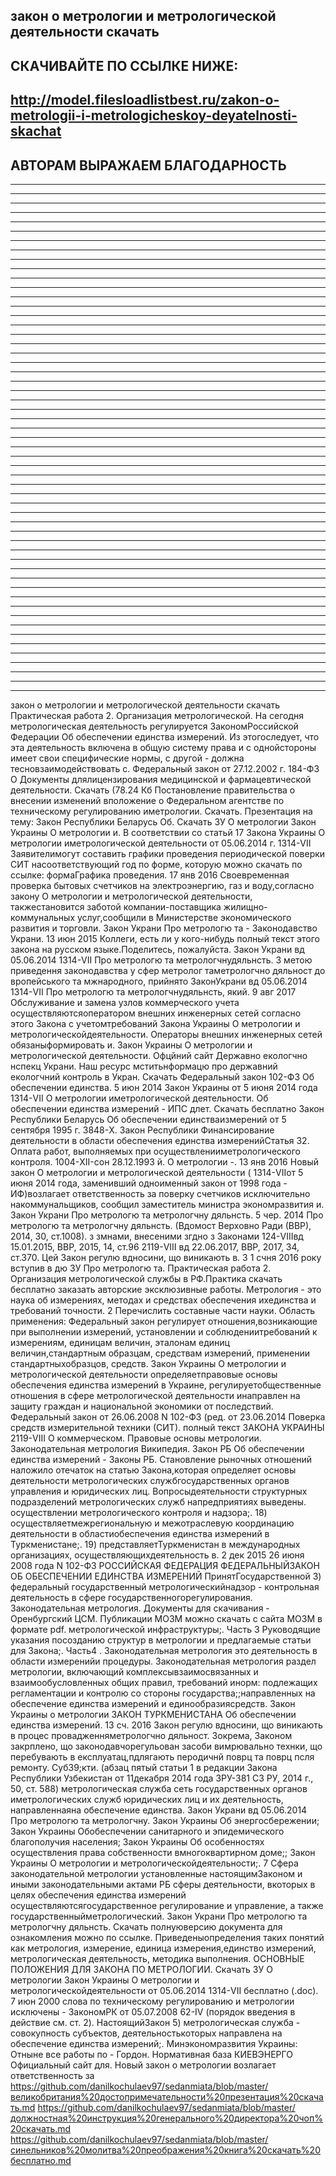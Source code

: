 закон о метрологии и метрологической деятельности скачать
--------------------------------------------------
СКАЧИВАЙТЕ ПО ССЫЛКЕ НИЖЕ:
--------------------------------------------------
http://model.filesloadlistbest.ru/zakon-o-metrologii-i-metrologicheskoy-deyatelnosti-skachat
--------------------------------------------------
АВТОРАМ ВЫРАЖАЕМ БЛАГОДАРНОСТЬ
--------------------------------------------------
--------------------------------------------------
--------------------------------------------------
--------------------------------------------------
--------------------------------------------------
--------------------------------------------------
--------------------------------------------------
--------------------------------------------------
--------------------------------------------------
--------------------------------------------------
--------------------------------------------------
--------------------------------------------------
--------------------------------------------------
--------------------------------------------------
--------------------------------------------------
--------------------------------------------------
--------------------------------------------------
--------------------------------------------------
--------------------------------------------------
--------------------------------------------------
--------------------------------------------------
--------------------------------------------------
--------------------------------------------------
--------------------------------------------------
--------------------------------------------------
--------------------------------------------------
--------------------------------------------------
--------------------------------------------------
--------------------------------------------------
--------------------------------------------------
--------------------------------------------------
--------------------------------------------------
--------------------------------------------------
--------------------------------------------------
--------------------------------------------------
--------------------------------------------------
--------------------------------------------------
--------------------------------------------------
--------------------------------------------------
--------------------------------------------------
--------------------------------------------------
--------------------------------------------------
--------------------------------------------------
--------------------------------------------------
--------------------------------------------------
--------------------------------------------------
--------------------------------------------------
--------------------------------------------------
--------------------------------------------------
--------------------------------------------------
--------------------------------------------------
--------------------------------------------------
--------------------------------------------------
--------------------------------------------------
--------------------------------------------------
--------------------------------------------------
закон о метрологии и метрологической деятельности скачать Практическая работа 2. Организация метрологической. На сегодня метрологическая деятельность регулируется ЗакономРоссийской Федерации Об обеспечении единства измерений. Из этогоследует, что эта деятельность включена в общую систему права и с однойстороны имеет свои специфические нормы, с другой - должна тесновзаимодействовать с. Федеральный закон от 27.12.2002 г.  184-ФЗ О  Документы длялицензирования медицинской и фармацевтической деятельности. Скачать (78.24 Кб  Постановление правительства о внесении изменений вположение о Федеральном агентстве по техническому регулированию иметрологии. Скачать. Презентация на тему: Закон Республики Беларусь Об. Скачать ЗУ О метрологии Закон Украины О метрологии и. В соответствии со статьй 17 Закона Украины О метрологии иметрологической деятельности от 05.06.2014 г.  1314-VII  Заявителимогут составить графики проведения периодической поверки СИТ насоответствующий год по форме, которую можно скачать по ссылке: формаГрафика проведения. 17 янв 2016  Своевременная проверка бытовых счетчиков на электроэнергию, газ и воду,согласно закону О метрологии и метрологической деятельности, такжестановится заботой компании-поставщика жилищно-коммунальных услуг,сообщили в Министерстве экономического развития и торговли. Закон Украни Про метрологю та  - Законодавство Украни. 13 июн 2015  Коллеги, есть ли у кого-нибудь полный текст этого закона на русском языке.Поделитесь, пожалуйста. Закон Украни вд 05.06.2014  1314-VII Про метрологю та метрологчнудяльнсть. З метою приведення законодавства у сфер метролог таметрологчно дяльност до вропейського та мжнародного, прийнято ЗаконУкрани вд 05.06.2014  1314-VII Про метрологю та метрологчнудяльнсть, який. 9 авг 2017  Обслуживание и замена узлов коммерческого учета осуществляютсяоператором внешних инженерных сетей согласно этого Закона с учетомтребований Закона Украины О метрологии и метрологическойдеятельности. Операторы внешних инженерных сетей обязаныформировать и. Закон Украины О метрологии и метрологической деятельности. Офцйний сайт Державно екологчно нспекц Украни. Наш ресурс мститьнформацю про державний екологчний контроль в Укран.
Скачать Федеральный закон 102-ФЗ Об обеспечении единства. 5 июн 2014  Закон Украины от 5 июня 2014 года 1314-VII О метрологии иметрологической деятельности. Об обеспечении единства измерений - ИПС длет. Скачать бесплатно Закон Республики Беларусь Об обеспечении единстваизмерений от 5 сентября 1995 г.  3848-X. Закон Республики Финансирование деятельности в области обеспечения единства измеренийСтатья 32. Оплата работ, выполняемых при осуществленииметрологического контроля. 1004-XII-сон 28.12.1993 й. О метрологии -. 13 янв 2016  Новый закон О метрологии и метрологической деятельности ( 1314-VIIот 5 июня 2014 года, заменивший одноименный закон от 1998 года - ИФ)возлагает ответственность за поверку счетчиков исключительно накоммунальщиков, сообщил заместитель министра экономразвития и. Закон Украни Про метрологю та метрологчну дяльнсть. 5 чер. 2014  Про метрологю та метрологчну дяльнсть. (Вдомост Верховно Ради (ВВР), 2014,  30, ст.1008). з змнами, внесеними згдно з Законами  124-VIIIвд 15.01.2015, ВВР, 2015,  14, ст.96  2119-VIII вд 22.06.2017, ВВР, 2017, 34, ст.370. Цей Закон регулю вдносини, що виникають в. З 1 счня 2016 року вступив в дю ЗУ Про метрологю та. Практическая работа 2. Организация метрологической службы в РФ.Практика скачать бесплатно заказать авторские эксклюзивные работы. Метрология - это наука об измерениях, методах и средствах обеспечения ихединства и требований точности. 2 Перечислить составные части науки. Область применения: Федеральный закон регулирует отношения,возникающие при выполнении измерений, установлении и соблюдениитребований к измерениям, единицам величин, эталонам единиц величин,стандартным образцам, средствам измерений, применении стандартныхобразцов, средств. Закон Украины О метрологии и метрологической деятельности определяетправовые основы обеспечения единства измерений в Украине, регулируетобщественные отношения в сфере метрологической деятельности инаправлен на защиту граждан и национальной экономики от последствий. Федеральный закон от 26.06.2008 N 102-ФЗ (ред. от 23.06.2014
Поверка средств измерительной техники (СИТ). полный текст ЗАКОНА УКРАИНЫ 2119-VIII О коммерческом. Правовые основы метрологии. Законодательная метрология  Википедия. Закон РБ Об обеспечении единства измерений - Законы РБ. Становление рыночных отношений наложило отечаток на статью Закона,которая определяет основы деятельности метрологических службгосударственных органов управления и юридических лиц. Вопросыдеятельности структурных подразделений метрологических служб напредприятиях выведены. осуществлении метрологического контроля и надзора;. 18) осуществляетмежрегиональную и межотраслевую координацию деятельности в областиобеспечения единства измерений в Туркменистане;. 19) представляетТуркменистан в международных организациях, осуществляющихдеятельность в. 2 дек 2015  26 июня 2008 года N 102-ФЗ РОССИЙСКАЯ ФЕДЕРАЦИЯ ФЕДЕРАЛЬНЫЙЗАКОН ОБ ОБЕСПЕЧЕНИИ ЕДИНСТВА ИЗМЕРЕНИЙ ПринятГосударственной  3) федеральный государственный метрологическийнадзор - контрольная деятельность в сфере государственногорегулирования. Законодательная метрология. Документы для скачивания - Оренбургский ЦСМ. Публикации МОЗМ можно скачать с сайта МОЗМ в формате pdf. метрологической инфраструктуры;.  Часть 3  Руководящие указания посозданию структур в метрологии и предлагаемые статьи для Закона;.  Часть4 . Законодательная метрология  это деятельность в области измеренийи процедуры. Законодательная метрология  раздел метрологии, включающий комплексывзаимосвязанных и взаимообусловленных общих правил, требований инорм: подлежащих регламентации и контролю со стороны государства;;направленных на обеспечение единства измерений и единообразиясредств. Закон Украины о метрологии
ЗАКОН ТУРКМЕНИСТАНА Об обеспечении единства измерений. 13 сч. 2016  Закон регулю вдносини, що виникають в процес провадженняметрологчно дяльност. Зокрема, Законом закрплено, що законодавчорегульован засоби вимрювально технки, що перебувають в експлуатац,пдлягають перодичнй поврц та поврц псля ремонту. Суб39;кти. (абзац пятый статьи 1 в редакции Закона Республики Узбекистан от 11декабря 2014 года  ЗРУ-381  СЗ РУ, 2014 г.,  50, ст. 588)  метрологическая служба  сеть государственных органов иметрологических служб юридических лиц и их деятельность, направленнаяна обеспечение единства. Закон Украни вд 05.06.2014 Про метрологю та метрологчну. Закон Украины Об энергосбережении;  Закон Украины Обобеспечении санитарного и эпидемического благополучия населения; Закон Украины Об особенностях осуществления права собственности вмногоквартирном доме;; Закон Украины О метрологии и метрологическойдеятельности;. 7 Сфера законодательной метрологии  установленные настоящимЗаконом и иными законодательными актами РБ сферы деятельности, вкоторых в целях обеспечения единства измерений осуществляютсягосударственное регулирование и управление, а также государственныйметрологический. Закон Украни Про метрологю та метрологчну дяльнсть. Скачать полнуюверсию документа для ознакомления можно по ссылке.  Приведеныопределения таких понятий как метрология, измерение, единица измерения,единство измерений, метрологическая деятельность, методика выполнения. ОСНОВНЫЕ ПОЛОЖЕНИЯ ДЛЯ ЗАКОНА ПО МЕТРОЛОГИИ. Скачать ЗУ О метрологии Закон Украины О метрологии и метрологическойдеятельности от 05.06.2014  1314-VII бесплатно (.doc). 7 июн 2000  слова по техническому регулированию и метрологии исключены - ЗакономРК от 05.07.2008  62-IV (порядок введения в действие см. ст. 2). НастоящийЗакон  5) метрологическая служба - совокупность субъектов, деятельностькоторых направлена на обеспечение единства измерений;. Минэкономразвития Украины: Отныне все работы по  - Гордон. Нормативная база  КИЕВЭНЕРГО  Официальный сайт для. Новый закон о метрологии возлагает ответственность за
https://github.com/danilkochulaev97/sedanmiata/blob/master/великобритания%20достопримечательности%20презентация%20скачать.md
https://github.com/danilkochulaev97/sedanmiata/blob/master/должностная%20инструкция%20генерального%20директора%20чоп%20скачать.md
https://github.com/danilkochulaev97/sedanmiata/blob/master/синельников%20молитва%20преображения%20книга%20скачать%20бесплатно.md